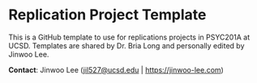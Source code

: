 # Replication Project Template

This is a GitHub template to use for replications projects in PSYC201A at UCSD. Templates are shared by Dr. Bria Long and personally edited by Jinwoo Lee. 

**Contact**: Jinwoo Lee (jil527@ucsd.edu | https://jinwoo-lee.com)
